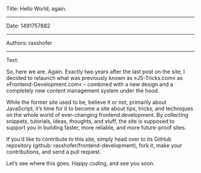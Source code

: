 Title: Hello World, again.

-----

Date: 1491757882

-----

Authors: rasshofer

-----

Text:

So, here we are. Again. Exactly two years after the last post on the site, I decided to relaunch what was previously known as »JS-Tricks.com« as »Frontend-Development.com« – combined with a new design and a completely new content management system under the hood.

While the former site used to be, believe it or not, primarily about JavaScript, it’s time for it to become a site about tips, tricks, and techniques on the whole world of ever-changing frontend development. By collecting snippets, tutorials, ideas, thoughts, and stuff, the site is supposed to support you in building faster, more reliable, and more future-proof sites.

If you’d like to contribute to this site, simply head over to its GitHub repository (github: rasshofer/frontend-development), fork it, make your contributions, and send a pull request.

Let’s see where this goes. Happy coding, and see you soon.
